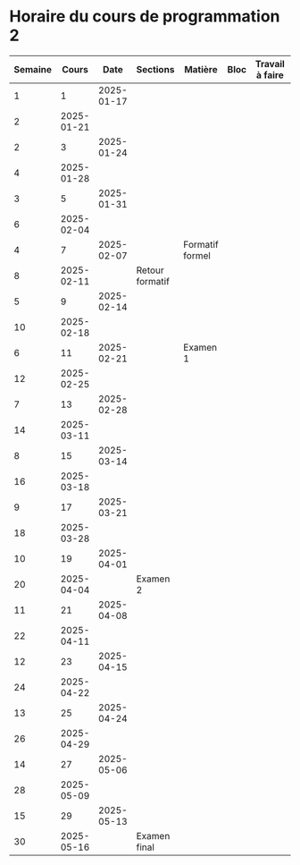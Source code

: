 # Horaire du cours de programmation 2
 Semaine| Cours | Date | Sections | Matière | Bloc | Travail à faire | Remises 
--|--|--|--|--|--|--|--
1|1|2025-01-17|||||
|2|2025-01-21|||||
2|3|2025-01-24|||||
|4|2025-01-28|||||
3|5|2025-01-31|||||
|6|2025-02-04|||||
4|7|2025-02-07||Formatif formel|||
|8|2025-02-11||Retour formatif|||
5|9|2025-02-14|||||
|10|2025-02-18|||||
6|11|2025-02-21||Examen 1|||
|12|2025-02-25|||||
7|13|2025-02-28|||||
|14|2025-03-11|||||
8|15|2025-03-14|||||
|16|2025-03-18|||||
9|17|2025-03-21|||||
|18|2025-03-28|||||
10|19|2025-04-01|||||
|20|2025-04-04||Examen 2|||
11|21|2025-04-08|||||
|22|2025-04-11|||||
12|23|2025-04-15|||||
|24|2025-04-22|||||
13|25|2025-04-24|||||
|26|2025-04-29|||||
14|27|2025-05-06|||||
|28|2025-05-09|||||
15|29|2025-05-13|||||
|30|2025-05-16||Examen final|||
